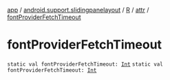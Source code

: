 [app](../../../index.md) / [android.support.slidingpanelayout](../../index.md) / [R](../index.md) / [attr](index.md) / [fontProviderFetchTimeout](./font-provider-fetch-timeout.md)

# fontProviderFetchTimeout

`static val fontProviderFetchTimeout: `[`Int`](https://kotlinlang.org/api/latest/jvm/stdlib/kotlin/-int/index.html)
`static val fontProviderFetchTimeout: `[`Int`](https://kotlinlang.org/api/latest/jvm/stdlib/kotlin/-int/index.html)